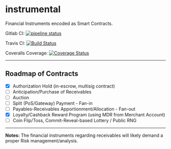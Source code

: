# instrumental

Financial Instruments encoded as Smart Contracts.

Gitlab CI: [![pipeline status](https://gitlab.com/marcoonroad/instrumental/badges/master/pipeline.svg)](https://gitlab.com/marcoonroad/instrumental/commits/master)

Travis CI: [![Build Status](https://travis-ci.com/marcoonroad/instrumental.svg?branch=master)](https://travis-ci.com/marcoonroad/instrumental)

Coveralls Coverage: [![Coverage Status](https://coveralls.io/repos/github/marcoonroad/instrumental/badge.svg?branch=master)](https://coveralls.io/github/marcoonroad/instrumental?branch=master)

* * *

## Roadmap of Contracts

-   [x] Authorization Hold (in-escrow, multisig contract)
-   [ ] Anticipation/Purchase of Receivables
-   [ ] Auction
-   [ ] Split (PoS/Gateway) Payment - Fan-in
-   [ ] Payables-Receivables Apportionment/Allocation - Fan-out
-   [x] Loyalty/Cashback Reward Program (using MDR from Merchant Account)
-   [ ] Coin Flip/Toss, Commit-Reveal-based Lottery / Public RNG

* * *

**Notes:**
The financial instruments regarding receivables will
likely demand a proper Risk management/analysis.
